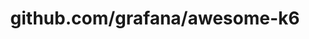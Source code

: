 ---
layout: post
title: github.com/grafana/awesome-k6
categories: link
tags: [انگلیسی, برنامه‌نویسی]
---